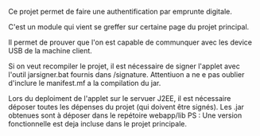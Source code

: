 Ce projet permet de faire une authentification par emprunte digitale.

C'est un module qui vient se greffer sur certaine page du projet principal.

Il permet de prouver que l'on est capable de communquer avec les device USB de la machine client.

Si on veut recompiler le projet, il est nécessaire de signer l'applet avec l'outil jarsigner.bat fournis dans /signature.
Attentiuon a ne e pas oublier d'inclure le manifest.mf a la compilation du jar.

Lors du deploiment de l'applet sur le servuer J2EE, il est nécessaire déposer toutes les dépenses du projet (qui doivent être signés).
Les .jar obtenues sont à déposer dans le repétoire webapp/lib
PS : Une version fonctionnelle est deja incluse dans le projet principale.
